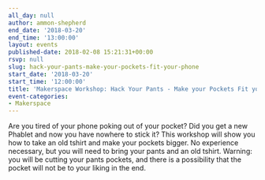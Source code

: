 ```yaml
---
all_day: null
author: ammon-shepherd
end_date: '2018-03-20'
end_time: '13:00:00'
layout: events
published-date: 2018-02-08 15:21:31+00:00
rsvp: null
slug: hack-your-pants-make-your-pockets-fit-your-phone
start_date: '2018-03-20'
start_time: '12:00:00'
title: 'Makerspace Workshop: Hack Your Pants - Make your Pockets Fit your Phone'
event-categories:
- Makerspace
---
```


Are you tired of your phone poking out of your pocket? Did you get a new Phablet and now you have nowhere to stick it? This workshop will show you how to take an old tshirt and make your pockets bigger. No experience necessary, but you will need to bring your pants and an old tshirt. Warning: you will be cutting your pants pockets, and there is a possibility that the pocket will not be to your liking in the end.
